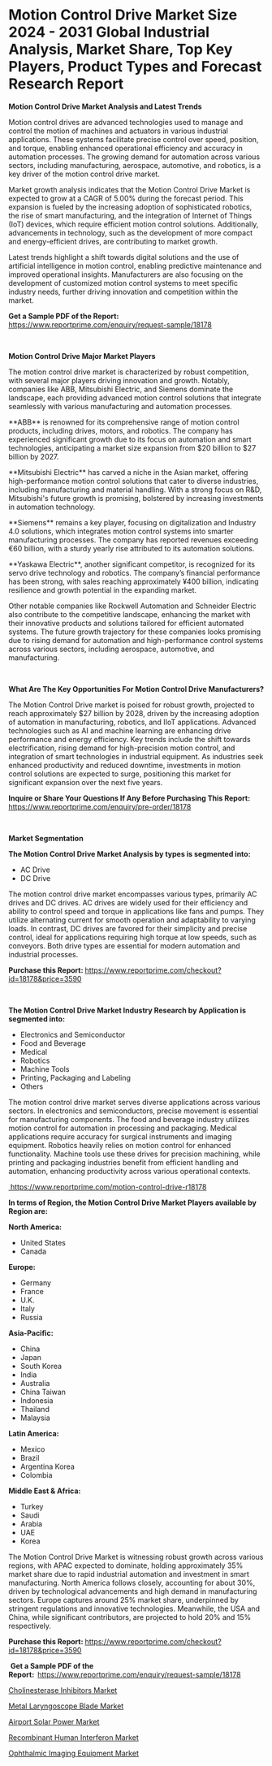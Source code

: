 <p><h1>Motion Control Drive Market Size 2024 - 2031 Global Industrial Analysis, Market Share, Top Key Players, Product Types and Forecast Research Report</h1></p><p><strong>Motion Control Drive Market Analysis and Latest Trends</strong></p>
<p><p>Motion control drives are advanced technologies used to manage and control the motion of machines and actuators in various industrial applications. These systems facilitate precise control over speed, position, and torque, enabling enhanced operational efficiency and accuracy in automation processes. The growing demand for automation across various sectors, including manufacturing, aerospace, automotive, and robotics, is a key driver of the motion control drive market.</p><p>Market growth analysis indicates that the Motion Control Drive Market is expected to grow at a CAGR of 5.00% during the forecast period. This expansion is fueled by the increasing adoption of sophisticated robotics, the rise of smart manufacturing, and the integration of Internet of Things (IoT) devices, which require efficient motion control solutions. Additionally, advancements in technology, such as the development of more compact and energy-efficient drives, are contributing to market growth. </p><p>Latest trends highlight a shift towards digital solutions and the use of artificial intelligence in motion control, enabling predictive maintenance and improved operational insights. Manufacturers are also focusing on the development of customized motion control systems to meet specific industry needs, further driving innovation and competition within the market.</p></p>
<p><strong>Get a Sample PDF of the Report:&nbsp;</strong> <a href="https://www.reportprime.com/enquiry/request-sample/18178?utm_campaign=1169&utm_medium=2&utm_source=Github&utm_content=ia&utm_term=20112024&utm_id=motion-control-drive">https://www.reportprime.com/enquiry/request-sample/18178</a></p>
<p>&nbsp;</p>
<p><strong>Motion Control Drive Major Market Players</strong></p>
<p><p>The motion control drive market is characterized by robust competition, with several major players driving innovation and growth. Notably, companies like ABB, Mitsubishi Electric, and Siemens dominate the landscape, each providing advanced motion control solutions that integrate seamlessly with various manufacturing and automation processes.</p><p>**ABB** is renowned for its comprehensive range of motion control products, including drives, motors, and robotics. The company has experienced significant growth due to its focus on automation and smart technologies, anticipating a market size expansion from $20 billion to $27 billion by 2027.</p><p>**Mitsubishi Electric** has carved a niche in the Asian market, offering high-performance motion control solutions that cater to diverse industries, including manufacturing and material handling. With a strong focus on R&D, Mitsubishi's future growth is promising, bolstered by increasing investments in automation technology.</p><p>**Siemens** remains a key player, focusing on digitalization and Industry 4.0 solutions, which integrates motion control systems into smarter manufacturing processes. The company has reported revenues exceeding €60 billion, with a sturdy yearly rise attributed to its automation solutions.</p><p>**Yaskawa Electric**, another significant competitor, is recognized for its servo drive technology and robotics. The company’s financial performance has been strong, with sales reaching approximately ¥400 billion, indicating resilience and growth potential in the expanding market.</p><p>Other notable companies like Rockwell Automation and Schneider Electric also contribute to the competitive landscape, enhancing the market with their innovative products and solutions tailored for efficient automated systems. The future growth trajectory for these companies looks promising due to rising demand for automation and high-performance control systems across various sectors, including aerospace, automotive, and manufacturing.</p></p>
<p>&nbsp;</p>
<p><strong>What Are The Key Opportunities For Motion Control Drive Manufacturers?</strong></p>
<p><p>The Motion Control Drive market is poised for robust growth, projected to reach approximately $27 billion by 2028, driven by the increasing adoption of automation in manufacturing, robotics, and IIoT applications. Advanced technologies such as AI and machine learning are enhancing drive performance and energy efficiency. Key trends include the shift towards electrification, rising demand for high-precision motion control, and integration of smart technologies in industrial equipment. As industries seek enhanced productivity and reduced downtime, investments in motion control solutions are expected to surge, positioning this market for significant expansion over the next five years.</p></p>
<p><strong>Inquire or Share Your Questions If Any Before Purchasing This Report:</strong> <a href="https://www.reportprime.com/enquiry/pre-order/18178?utm_campaign=1169&utm_medium=2&utm_source=Github&utm_content=ia&utm_term=20112024&utm_id=motion-control-drive">https://www.reportprime.com/enquiry/pre-order/18178</a></p>
<p>&nbsp;</p>
<p><strong>Market Segmentation</strong></p>
<p><strong>The Motion Control Drive Market Analysis by types is segmented into:</strong></p>
<p><ul><li>AC Drive</li><li>DC Drive</li></ul></p>
<p><p>The motion control drive market encompasses various types, primarily AC drives and DC drives. AC drives are widely used for their efficiency and ability to control speed and torque in applications like fans and pumps. They utilize alternating current for smooth operation and adaptability to varying loads. In contrast, DC drives are favored for their simplicity and precise control, ideal for applications requiring high torque at low speeds, such as conveyors. Both drive types are essential for modern automation and industrial processes.</p></p>
<p><strong>Purchase this Report:&nbsp;</strong><a href="https://www.reportprime.com/checkout?id=18178&price=3590&utm_campaign=1169&utm_medium=2&utm_source=Github&utm_content=ia&utm_term=20112024&utm_id=motion-control-drive">https://www.reportprime.com/checkout?id=18178&price=3590</a></p>
<p>&nbsp;</p>
<p><strong>The Motion Control Drive Market Industry Research by Application is segmented into:</strong></p>
<p><ul><li>Electronics and Semiconductor</li><li>Food and Beverage</li><li>Medical</li><li>Robotics</li><li>Machine Tools</li><li>Printing, Packaging and Labeling</li><li>Others</li></ul></p>
<p><p>The motion control drive market serves diverse applications across various sectors. In electronics and semiconductors, precise movement is essential for manufacturing components. The food and beverage industry utilizes motion control for automation in processing and packaging. Medical applications require accuracy for surgical instruments and imaging equipment. Robotics heavily relies on motion control for enhanced functionality. Machine tools use these drives for precision machining, while printing and packaging industries benefit from efficient handling and automation, enhancing productivity across various operational contexts.</p></p>
<p><a href="https://www.reportprime.com/motion-control-drive-r18178?utm_campaign=1169&utm_medium=2&utm_source=Github&utm_content=ia&utm_term=20112024&utm_id=motion-control-drive">&nbsp;https://www.reportprime.com/motion-control-drive-r18178</a></p>
<p><strong>In terms of Region, the Motion Control Drive Market Players available by Region are:</strong></p>
<p>
    <p> <strong> North America: </strong>
        <ul>
            <li>United States</li>
            <li>Canada</li>
        </ul>
        </p> 
    <p> <strong> Europe: </strong>
        <ul>
            <li>Germany</li>
            <li>France</li>
            <li>U.K.</li>
            <li>Italy</li>
            <li>Russia</li>
        </ul>
        </p> 
    <p> <strong> Asia-Pacific: </strong>
        <ul>
            <li>China</li>
            <li>Japan</li>
            <li>South Korea</li>
            <li>India</li>
            <li>Australia</li>
            <li>China Taiwan</li>
            <li>Indonesia</li>
            <li>Thailand</li>
            <li>Malaysia</li>
        </ul>
        </p> 
    <p> <strong> Latin America: </strong>
        <ul>
            <li>Mexico</li>
            <li>Brazil</li>
            <li>Argentina Korea</li>
            <li>Colombia</li>
        </ul>
        </p> 
    <p> <strong> Middle East & Africa: </strong>
        <ul>
            <li>Turkey</li>
            <li>Saudi</li>
            <li>Arabia</li>
            <li>UAE</li>
            <li>Korea</li>
        </ul>
    </p>
    </p>
<p><p>The Motion Control Drive Market is witnessing robust growth across various regions, with APAC expected to dominate, holding approximately 35% market share due to rapid industrial automation and investment in smart manufacturing. North America follows closely, accounting for about 30%, driven by technological advancements and high demand in manufacturing sectors. Europe captures around 25% market share, underpinned by stringent regulations and innovative technologies. Meanwhile, the USA and China, while significant contributors, are projected to hold 20% and 15% respectively.</p></p>
<p><strong>Purchase this Report: </strong><a href="https://www.reportprime.com/checkout?id=18178&price=3590&utm_campaign=1169&utm_medium=2&utm_source=Github&utm_content=ia&utm_term=20112024&utm_id=motion-control-drive">https://www.reportprime.com/checkout?id=18178&price=3590</a></p>
<p>&nbsp;<strong>Get a Sample PDF of the Report:&nbsp;&nbsp;</strong><a href="https://www.reportprime.com/enquiry/request-sample/18178?utm_campaign=1169&utm_medium=2&utm_source=Github&utm_content=ia&utm_term=20112024&utm_id=motion-control-drive">https://www.reportprime.com/enquiry/request-sample/18178</a></p>
<p><strong></strong></p>
<p><p><a href="https://issuu.com/reportprime-2/docs/cholinesterase-inhibitors-market-si_b4a653f97410ab?utm_campaign=1169&utm_medium=2&utm_source=Github&utm_content=ia&utm_term=20112024&utm_id=motion-control-drive">Cholinesterase Inhibitors Market</a></p><p><a href="https://www.linkedin.com/pulse/transforming-connectivity-exploring-metal-laryngoscope-blade-pffbe?utm_campaign=1169&utm_medium=2&utm_source=Github&utm_content=ia&utm_term=20112024&utm_id=motion-control-drive">Metal Laryngoscope Blade Market</a></p><p><a href="https://www.linkedin.com/pulse/projected-revenue-market-growth-airport-solar-power-industry-ftvxe?utm_campaign=1169&utm_medium=2&utm_source=Github&utm_content=ia&utm_term=20112024&utm_id=motion-control-drive">Airport Solar Power Market</a></p><p><a href="https://issuu.com/reportprime-2/docs/recombinant-human-interferon-market_5efe10969ef970?utm_campaign=1169&utm_medium=2&utm_source=Github&utm_content=ia&utm_term=20112024&utm_id=motion-control-drive">Recombinant Human Interferon Market</a></p><p><a href="https://www.linkedin.com/pulse/ophthalmic-imaging-equipment-market-forecast-2024-2031-anticipating-c7zre?utm_campaign=1169&utm_medium=2&utm_source=Github&utm_content=ia&utm_term=20112024&utm_id=motion-control-drive">Ophthalmic Imaging Equipment Market</a></p></p>